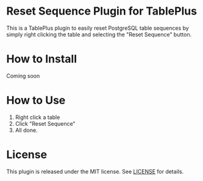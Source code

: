 # Reset Sequence Plugin for TablePlus

This is a TablePlus plugin to easily reset PostgreSQL table sequences by simply right clicking the table and selecting the "Reset Sequence" button.

# How to Install

Coming soon

# How to Use

1) Right click a table
2) Click "Reset Sequence"
3) All done.

# License

This plugin is released under the MIT license. See [LICENSE](https://github.com/hcancelik/reset-sequence-tableplus/blob/master/LICENSE) for details.
